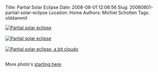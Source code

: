 Title: Partial Solar Eclipse
Date: 2008-08-01 12:06:56
Slug: 20080801-partial-solar-eclipse
Location: Home
Authors: Michiel Scholten
Tags: olddammit

<div class="content-image"><div><a href="http://aquariusoft.org/gallery/v/photographs/photolog/IMG_4981.html"><img src="http://aquariusoft.org/gallery/d/5473-2/IMG_4981" alt="Partial solar eclipse" title="Partial solar eclipse" /></a></div></div>
<br style="clear: both;" />

<div class="content-image"><div><a href="http://aquariusoft.org/gallery/v/photographs/photolog/IMG_4986.html"><img src="http://aquariusoft.org/gallery/d/5469-2/IMG_4986" alt="Partial solar eclipse" title="Partial solar eclipse; rainbow effect caused by cdrom held before lense" /></a></div></div>
<br style="clear: both;" />


<div class="content-image"><div><a href="http://aquariusoft.org/gallery/v/photographs/photolog/IMG_4979.html"><img src="http://aquariusoft.org/gallery/d/5477-2/IMG_4979" alt="Partial solar eclipse, a bit cloudy" title="Partial solar eclipse, a bit cloudy" /></a></div></div>
<br style="clear: both;" />

<p>More photo's <a href="http://aquariusoft.org/gallery/v/photographs/photolog/IMG_4960.html">starting here</a>.</p>